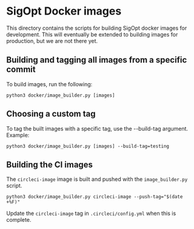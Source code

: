 <!--
Copyright © 2023 Intel Corporation

SPDX-License-Identifier: Apache License 2.0
-->
# SigOpt Docker images

This directory contains the scripts for building SigOpt docker images for development.
This will eventually be extended to building images for production, but we are not there yet.

## Building and tagging all images from a specific commit

To build images, run the following:

```
python3 docker/image_builder.py [images]
```

## Choosing a custom tag

To tag the built images with a specific tag, use the --build-tag argument.
Example:

```
python3 docker/image_builder.py [images] --build-tag=testing
```

## Building the CI images

The `circleci-image` image is built and pushed with the `image_builder.py` script.

```
python3 docker/image_builder.py circleci-image --push-tag="$(date +%F)"
```

Update the `circleci-image` tag in `.circleci/config.yml` when this is complete.
